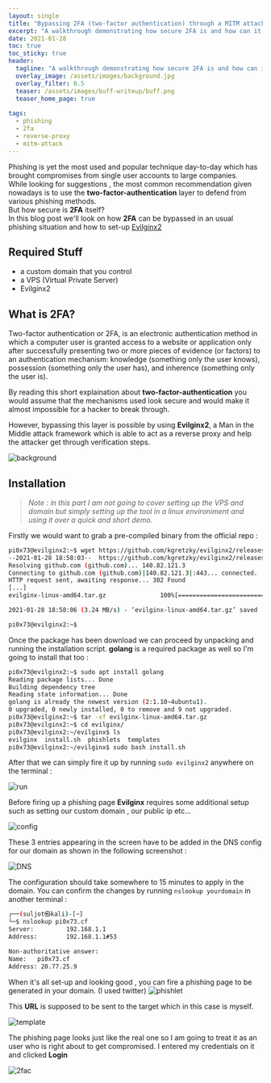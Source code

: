 ```yaml
---
layout: single
title: "Bypassing 2FA (two-factor authentication) through a MITM attack"
excerpt: "A walkthrough demonstrating how secure 2FA is and how can it be bypassed."
date: 2021-01-28
toc: true
toc_sticky: true
header:
  tagline: "A walkthrough demonstrating how secure 2FA is and how can it be bypassed."
  overlay_image: /assets/images/background.jpg
  overlay_filter: 0.5
  teaser: /assets/images/buff-writeup/buff.png
  teaser_home_page: true
  
tags:  
  - phishing
  - 2fa
  - reverse-proxy
  - mitm-attack
---
```

Phishing is yet the most used and popular technique day-to-day which has brought compromises from single user accounts to large companies.  
While looking for suggestions , the most common recommendation given nowadays is to use the **two-factor-authentication** layer to defend from various phishing methods.   
But how secure is **2FA** itself?  
In this blog post we'll look on how **2FA** can be bypassed in an usual phishing situation and how to set-up [Evilginx2](https://github.com/kgretzky/evilginx2)

## Required Stuff
- a custom domain that you control
- a VPS (Virtual Private Server)
- Evilginx2

## What is 2FA? 
Two-factor authentication or 2FA, is an electronic authentication method in which a computer user is granted access to a website or application only after successfully presenting two or more pieces of evidence (or factors) to an authentication mechanism: knowledge (something only the user knows), possession (something only the user has), and inherence (something only the user is).


By reading this short explaination about **two-factor-authentication** you would assume that the mechanisms used look secure and would make it almost impossible for a hacker to break through.  

However, bypassing this layer is possible by using **Evilginx2**, a Man in the Middle attack framework which is able to act as a reverse proxy and help the attacker get through verification steps.

![background](https://raw.githubusercontent.com/pi0x73/pi0x73.github.io/master/assets/images/2FA-Bypass/evilginx1.jpg)

## Installation 

>*Note : in this part I am not going to cover setting up the VPS and domain but simply setting up the tool in a linux environiment and using it over a quick and short demo.*

Firstly we would want to grab a pre-compiled binary from the official repo : 

```sh
pi0x73@evilginx2:~$ wget https://github.com/kgretzky/evilginx2/releases/download/2.4.0/evilginx-linux-amd64.tar.gz
--2021-01-28 18:58:03--  https://github.com/kgretzky/evilginx2/releases/download/2.4.0/evilginx-linux-amd64.tar.gz
Resolving github.com (github.com)... 140.82.121.3
Connecting to github.com (github.com)|140.82.121.3|:443... connected.
HTTP request sent, awaiting response... 302 Found
[...]
evilginx-linux-amd64.tar.gz               100%[====================================================================================>]   8.24M  3.24MB/s    in 2.5s    

2021-01-28 18:58:06 (3.24 MB/s) - ‘evilginx-linux-amd64.tar.gz’ saved [8636795/8636795]

pi0x73@evilginx2:~$ 
```

Once the package has been download we can proceed by unpacking and running the installation script. **golang** is a required package as well so I'm going to install that too :

```sh
pi0x73@evilginx2:~$ sudo apt install golang
Reading package lists... Done
Building dependency tree       
Reading state information... Done
golang is already the newest version (2:1.10~4ubuntu1).
0 upgraded, 0 newly installed, 0 to remove and 9 not upgraded.
pi0x73@evilginx2:~$ tar -xf evilginx-linux-amd64.tar.gz
pi0x73@evilginx2:~$ cd evilginx/
pi0x73@evilginx2:~/evilginx$ ls
evilginx  install.sh  phishlets  templates
pi0x73@evilginx2:~/evilginx$ sudo bash install.sh
```
After that we can simply fire it up by running ``sudo evilginx2`` anywhere on the terminal :

![run](https://raw.githubusercontent.com/pi0x73/pi0x73.github.io/master/assets/images/2FA-Bypass/evilginx2.png)

Before firing up a phishing page **Evilginx** requires some additional setup such as setting our custom domain , our public ip etc... 

![config](https://raw.githubusercontent.com/pi0x73/pi0x73.github.io/master/assets/images/2FA-Bypass/evilginx43.png)

These 3 entries appearing in the screen have to be added in the DNS config for our domain as shown in the following screenshot :

![DNS](https://raw.githubusercontent.com/pi0x73/pi0x73.github.io/master/assets/images/2FA-Bypass/evilginx4.png)

The configuration should take somewhere to 15 minutes to apply in the domain. You can confirm the changes by running ``nslookup yourdomain`` in another terminal :

```sh
┌──(suljot㉿kali)-[~]
└─$ nslookup pi0x73.cf
Server:         192.168.1.1
Address:        192.168.1.1#53

Non-authoritative answer:
Name:   pi0x73.cf
Address: 20.77.25.9
```

When it's all set-up and looking good , you can fire a phishing page to be generated in your domain. (I used twitter)
![phishlet](https://raw.githubusercontent.com/pi0x73/pi0x73.github.io/master/assets/images/2FA-Bypass/evilginx5.png)

This **URL** is supposed to be sent to the target which in this case is myself.   

![template](https://raw.githubusercontent.com/pi0x73/pi0x73.github.io/master/assets/images/2FA-Bypass/evilginx6.png)

The phishing page looks just like the real one so I am going to treat it as an user who is right about to get compromised. I entered my credentials on it and clicked **Login**

![2fac](https://raw.githubusercontent.com/pi0x73/pi0x73.github.io/master/assets/images/2FA-Bypass/evilginx7.png)

